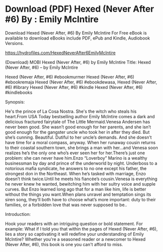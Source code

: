 # Download (PDF) Hexed (Never After #6) By : Emily McIntire

Download Hexed (Never After, #6) By Emily McIntire For Free eBook is available to download eBooks include PDF, ePub and Kindle, Audiobook Versions.

https://hydrofiles.com/HexedNeverAfter6EmilyMcIntire

(Download) MOBI Hexed (Never After, #6) by Emily McIntire
Title: Hexed (Never After, #6) – by Emily McIntire


 Hexed (Never After, #6) #ebookmurmer Hexed (Never After, #6) #ebookremaja Hexed (Never After, #6) #ebookdewasa, Hexed (Never After, #6) #library Hexed (Never After, #6) #kindle Hexed (Never After, #6) #kindlebooks

 

Synopsis:

He's the prince of La Cosa Nostra. She's the witch who steals his heart.From USA Today bestselling author Emily McIntire comes a dark and delicious fractured fairytale of The Little Mermaid.Venesa Andersen has never been good. She wasn’t good enough for her parents, and she isn’t good enough for the gangster uncle who took her in after they died. But she’s cunning. Beautiful. Dutiful to her uncle’s demands. And she doesn’t have time for a moral compass, anyway. When her runaway cousin returns to their coastal southern town, she brings a man with her…and Venesa soon realizes he’s the only one who’s ever seen her for her.There’s just one problem: she can never have him.Enzo “Loverboy” Marino is a wealthy businessman by day and prince of the underworld by night. Underboss to a notorious mafia syndicate, he answers to no one except his father, the strongest don in the Northeast. When he’s tasked with marriage, Enzo doesn’t think twice.Until he meets his fiancée’s cousin.Venesa is everything he never knew he wanted, bewitching him with her sultry voice and supple curves. But Enzo learned long ago that for a man like him, life is better without the things you want.When plans unravel and temptation sings its siren song, they’ll both have to choose what’s more important: duty to their families, or a forbidden love that was never supposed to be..

Introduction:

Hook your readers with an intriguing question or bold statement. For example: What if I told you that within the pages of Hexed (Never After, #6), lies a story so captivating it will redefine your understanding of Emily McIntire? Whether you're a seasoned reader or a newcomer to Hexed (Never After, #6), this book is one you can't afford to miss.



